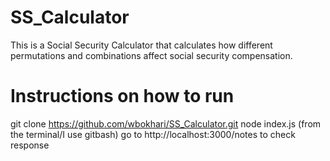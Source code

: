 # SS_Calculator
This is a Social Security Calculator that calculates how different permutations and combinations affect social security compensation. 

# Instructions on how to run
git clone https://github.com/wbokhari/SS_Calculator.git
node index.js (from the terminal/I use gitbash)
go to http://localhost:3000/notes to check response
